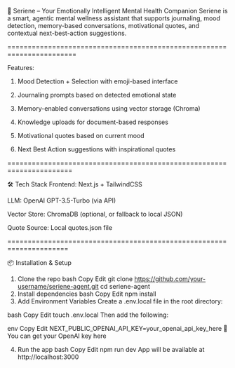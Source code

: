 🧠 Seriene – Your Emotionally Intelligent Mental Health Companion
Seriene is a smart, agentic mental wellness assistant that supports journaling, mood detection, memory-based conversations, motivational quotes, and contextual next-best-action suggestions.

=======================================================================

Features:
1. Mood Detection + Selection with emoji-based interface

2. Journaling prompts based on detected emotional state

3. Memory-enabled conversations using vector storage (Chroma)

4. Knowledge uploads for document-based responses

5. Motivational quotes based on current mood

6. Next Best Action suggestions with inspirational quotes

======================================================================

🛠️ Tech Stack
Frontend: Next.js + TailwindCSS

LLM: OpenAI GPT-3.5-Turbo (via API)

Vector Store: ChromaDB (optional, or fallback to local JSON)

Quote Source: Local quotes.json file

=====================================================================

📦 Installation & Setup
1. Clone the repo
bash
Copy
Edit
git clone https://github.com/your-username/seriene-agent.git
cd seriene-agent
2. Install dependencies
bash
Copy
Edit
npm install
3. Add Environment Variables
Create a .env.local file in the root directory:

bash
Copy
Edit
touch .env.local
Then add the following:

env
Copy
Edit
NEXT_PUBLIC_OPENAI_API_KEY=your_openai_api_key_here
🔐 You can get your OpenAI key here

4. Run the app
bash
Copy
Edit
npm run dev
App will be available at http://localhost:3000

